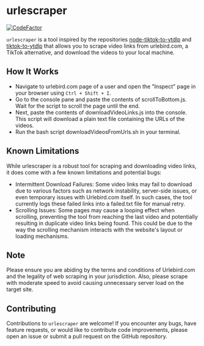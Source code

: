 # urlescraper


[![CodeFactor](https://www.codefactor.io/repository/github/Tomeriko96/urlescraper/badge)](https://www.codefactor.io/repository/github/Tomeriko96/urlescraper)

`urlescraper` is a tool inspired by the repositories [node-tiktok-to-ytdlp](https://github.com/Dinoosauro/node-tiktok-to-ytdlp/tree/main) and [tiktok-to-ytdlp](https://github.com/Dinoosauro/tiktok-to-ytdlp) that allows you to scrape video links from urlebird.com, a TikTok alternative, and download the videos to your local machine.

## How It Works

- Navigate to urlebird.com page of a user and open the "Inspect" page in your browser using `Ctrl + Shift + I`.
- Go to the console pane and paste the contents of scrollToBottom.js. Wait for the script to scroll the page until the end.
- Next, paste the contents of downloadVideoLinks.js into the console. This script will download a plain text file containing the URLs of the videos.
- Run the bash script downloadVideosFromUrls.sh in your terminal.


## Known Limitations

While urlescraper is a robust tool for scraping and downloading video links, it does come with a few known limitations and potential bugs:

- Intermittent Download Failures: Some video links may fail to download due to various factors such as network instability, server-side issues, or even temporary issues with Urlebird.com itself. In such cases, the tool currently logs these failed links into a failed.txt file for manual retry.
- Scrolling Issues: Some pages may cause a looping effect when scrolling, preventing the tool from reaching the last video and potentially resulting in duplicate video links being found. This could be due to the way the scrolling mechanism interacts with the website's layout or loading mechanisms.


## Note
Please ensure you are abiding by the terms and conditions of Urlebird.com and the legality of web scraping in your jurisdiction. Also, please scrape with moderate speed to avoid causing unnecessary server load on the target site.

## Contributing

Contributions to `urlescraper` are welcome! If you encounter any bugs, have feature requests, or would like to contribute code improvements, please open an issue or submit a pull request on the GitHub repository.
